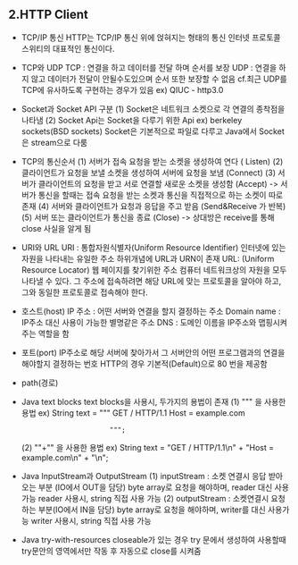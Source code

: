 ## 2.HTTP Client

- TCP/IP 통신
    HTTP는 TCP/IP 통신 위에 얹혀지는 형태의 통신
    인터넷 프로토콜 스위티의 대표적인 통신이다.
- TCP와 UDP
    TCP : 연결을 하고 데이터를 전달 하며 순서를 보장
    UDP : 연결을 하지 않고 데이터가 전달이 안될수도있으며 순서 또한 보장할 수 없음
        cf.최근 UDP를 TCP에 유사하도록 구현하는 경우가 있음 ex) QIUC - http3.0 
- Socket과 Socket API 구분
    (1) Socket은 네트워크 소켓으로 각 연결의 종착점을 나타냄
    (2) Socket Api는 Socket을 다루기 위한 Api
        ex) berkeley sockets(BSD sockets)
    Socket은 기본적으로 파일로 다루고 Java에서 Socket은 stream으로 다룸
- TCP의 통신순서
    (1) 서버가 접속 요청을 받는 소켓을 생성하여 연다 ( Listen)
    (2) 클라이언트가 요청을 보낼 소켓을 생성하여 서버에 요청을 보냄 (Connect)
    (3) 서버가 클라이언트의 요청을 받고 서로 연결할 새로운 소켓을 생성함 (Accept)
        -> 서버가 통신을 할때는 접속 요청을 받는 소켓과 통신을 직접적으로 하는 소켓이 따로 존재
    (4) 서버와 클라이언트가 요청과 응답을 주고 받음 (Send&Receive 가 반복)
    (5) 서버 또는 클라이언트가 통신을 종료 (Close) 
        -> 상대방은 receive를 통해 close 사실을 알게 됨
- URI와 URL
    URI : 통합자원식별자(Uniform Resource Identifier)
          인터넷에 있는 자원을 나타내는 유일한 주소 하위개념에 URL과 URN이 존재
    URL: (Uniform Resource Locator) 웹 페이지를 찾기위한 주소
        컴퓨터 네트워크상의 자원을 모두 나타낼 수 있다. 그 주소에 접속하려면 해당 URL에 맞는 프로토콜을 알아야 하고, 그와 동일한 프로토콜로 접속해야 한다.
- 호스트(host)
    IP 주소 : 어떤 서버와 연결을 할지 결정하는 주소
    Domain name : IP주소 대신 사용이 가능한 별명같은 주소
    DNS : 도메인 이름을 IP주소와 맵핑시켜주는 역할을 함
- 포트(port)
    IP주소로 해당 서버에 찾아가서 그 서버안의 어떤 프로그램과의 연결을 해야할지 결정하는 번호
    HTTP의 경우 기본적(Default)으로 80 번을 제공함
- path(경로)
- Java text blocks
    text blocks을 사용시, 두가지의 용법이 존재
    (1) """ 을 사용한 용법
        ex)  String text = """
                            GET /  HTTP/1.1
                            Host = example.com

                            """; 
    (2) ""+"" 을 사용한 용법
        ex) String text = "GET / HTTP/1.1\n" +
                          "Host = example.com\n" +
                          "\n";
- Java InputStream과 OutputStream
    (1) inputStream  : 소켓 연결시 응답 받아오는 부분 (IO에서 OUT을 담당)
        byte array로 요청을 해야하며, reader 대신 사용가능
        reader 사용시, string 직접 사용 가능
    (2) outputStream : 소켓연결시 요청 하는 부분(IO에서 IN을 담당)
        byte array로 요청을 해야하며, writer를 대신 사용가능
        writer 사용시, string 직접 사용 가능
- Java try-with-resources
    closeable가 있는 경우 try 문에서 생성하여 사용할때 try문안의 영역에서만 작동 후 자동으로 close를 시켜줌
